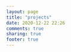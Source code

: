 ```yaml
---
layout: page
title: "projects"
date: 2020-12-22 22:26
comments: true
sharing: true
footer: true
---
```

